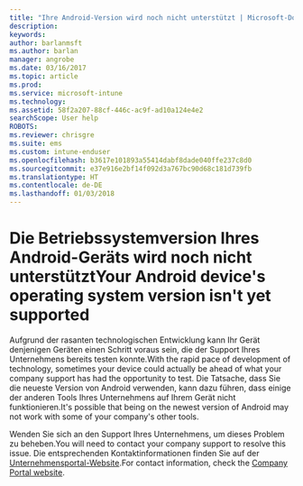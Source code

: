 ```yaml
---
title: "Ihre Android-Version wird noch nicht unterstützt | Microsoft-Dokumentation"
description: 
keywords: 
author: barlanmsft
ms.author: barlan
manager: angrobe
ms.date: 03/16/2017
ms.topic: article
ms.prod: 
ms.service: microsoft-intune
ms.technology: 
ms.assetid: 58f2a207-88cf-446c-ac9f-ad10a124e4e2
searchScope: User help
ROBOTS: 
ms.reviewer: chrisgre
ms.suite: ems
ms.custom: intune-enduser
ms.openlocfilehash: b3617e101893a55414dabf8dade040ffe237c8d0
ms.sourcegitcommit: e37e916e2bf14f092d3a767bc90d68c181d739fb
ms.translationtype: HT
ms.contentlocale: de-DE
ms.lasthandoff: 01/03/2018
---
```

# <a name="your-android-devices-operating-system-version-isnt-yet-supported"></a><span data-ttu-id="7cf6b-102">Die Betriebssystemversion Ihres Android-Geräts wird noch nicht unterstützt</span><span class="sxs-lookup"><span data-stu-id="7cf6b-102">Your Android device's operating system version isn't yet supported</span></span>

<span data-ttu-id="7cf6b-103">Aufgrund der rasanten technologischen Entwicklung kann Ihr Gerät denjenigen Geräten einen Schritt voraus sein, die der Support Ihres Unternehmens bereits testen konnte.</span><span class="sxs-lookup"><span data-stu-id="7cf6b-103">With the rapid pace of development of technology, sometimes your device could actually be ahead of what your company support has had the opportunity to test.</span></span> <span data-ttu-id="7cf6b-104">Die Tatsache, dass Sie die neueste Version von Android verwenden, kann dazu führen, dass einige der anderen Tools Ihres Unternehmens auf Ihrem Gerät nicht funktionieren.</span><span class="sxs-lookup"><span data-stu-id="7cf6b-104">It's possible that being on the newest version of Android may not work with some of your company's other tools.</span></span>

<span data-ttu-id="7cf6b-105">Wenden Sie sich an den Support Ihres Unternehmens, um dieses Problem zu beheben.</span><span class="sxs-lookup"><span data-stu-id="7cf6b-105">You will need to contact your company support to resolve this issue.</span></span> <span data-ttu-id="7cf6b-106">Die entsprechenden Kontaktinformationen finden Sie auf der [Unternehmensportal-Website](https://portal.manage.microsoft.com#HelpDeskDialog).</span><span class="sxs-lookup"><span data-stu-id="7cf6b-106">For contact information, check the [Company Portal website](https://portal.manage.microsoft.com#HelpDeskDialog).</span></span>
